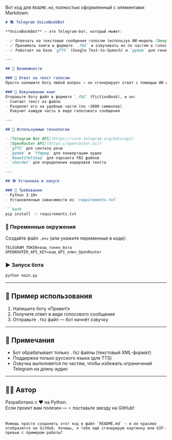 Вот код для `README.md`, полностью оформленный с элементами Markdown:

```markdown
# 📚 Telegram VoiceBookBot

**VoiceBookBot** — это Telegram-бот, который может:

- ✅ Отвечать на текстовые сообщения голосом (используя ИИ-модель [DeepSeek](https://openrouter.ai/models/deepseek-chat-v3-0324-free))
- ✅ Принимать книги в формате `.fb2` и озвучивать их по частям в голосовых сообщениях
- ✅ Работает на базе `gTTS` (Google Text-to-Speech) и `pydub` для генерации аудио

---

## 🚀 Возможности

### 🤖 Ответ на текст голосом
Просто напишите боту любой вопрос — он сгенерирует ответ с помощью ИИ и отправит его в виде голосового сообщения.

### 📖 Озвучивание книг
Отправьте боту файл в формате `.fb2` (FictionBook), и он:
- Считает текст из файла
- Разделит его на удобные части (по ~3000 символов)
- Озвучит каждую часть в виде голосового сообщения

---

## 🧠 Используемые технологии

- [Telegram Bot API](https://core.telegram.org/bots/api)
- [OpenRouter API](https://openrouter.ai/)
- `gTTS` для синтеза речи
- `pydub` и `ffmpeg` для конвертации аудио
- `BeautifulSoup` для парсинга FB2 файлов
- `chardet` для определения кодировки текста

---

## 🛠 Установка и запуск

### 🔧 Требования
- Python 3.10+
- Установленные зависимости из `requirements.txt`

```bash
pip install -r requirements.txt
```

### 🧪 Переменные окружения

Создайте файл `.env` (или укажите переменные в коде):

```env
TELEGRAM_TOKEN=ваш_токен_бота
OPENROUTER_API_KEY=ваш_API_ключ_OpenRouter
```

### ▶️ Запуск бота

```bash
python main.py
```

---

## 📂 Пример использования

1. Напишите боту «Привет!»
2. Получите ответ в виде голосового сообщения
3. Отправьте `.fb2` файл — бот начнёт озвучку

---

## 📌 Примечания

- Бот обрабатывает только `.fb2` файлы (текстовый XML-формат)
- Поддержка только русского языка (для TTS)
- Озвучка выполняется по частям, чтобы избежать ограничений Telegram на длину аудио

---

## 🧑‍💻 Автор

Разработано с ❤️ на Python.  
Если проект вам полезен — ⭐️ поставьте звезду на GitHub!
```

Можешь просто сохранить этот код в файл `README.md` — и он красиво отобразится на GitHub. Хочешь, я тебе ещё сгенерирую картинку или GIF-превью с примером работы?
